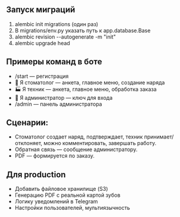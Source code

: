 ## Запуск миграций
1. alembic init migrations (один раз)
2. В migrations/env.py указать путь к app.database.Base
3. alembic revision --autogenerate -m "init"
4. alembic upgrade head

## Примеры команд в боте
- /start — регистрация
- 🦷 Я стоматолог — анкета, главное меню, создание наряда
- 🏭 Я техник — анкета, главное меню, обработка заказа
- 🔑 Я администратор — ключ для входа
- /admin — панель администратора

## Сценарии:
- Стоматолог создает наряд, подтверждает, техник принимает/отклоняет, можно комментировать, завершать работу.
- Обратная связь — сообщение администратору.
- PDF — формируется по заказу.

## Для production
- Добавить файловое хранилище (S3)
- Генерацию PDF с реальной картой зубов
- Логику уведомлений в Telegram
- Настройки пользователей, мультиязычность
